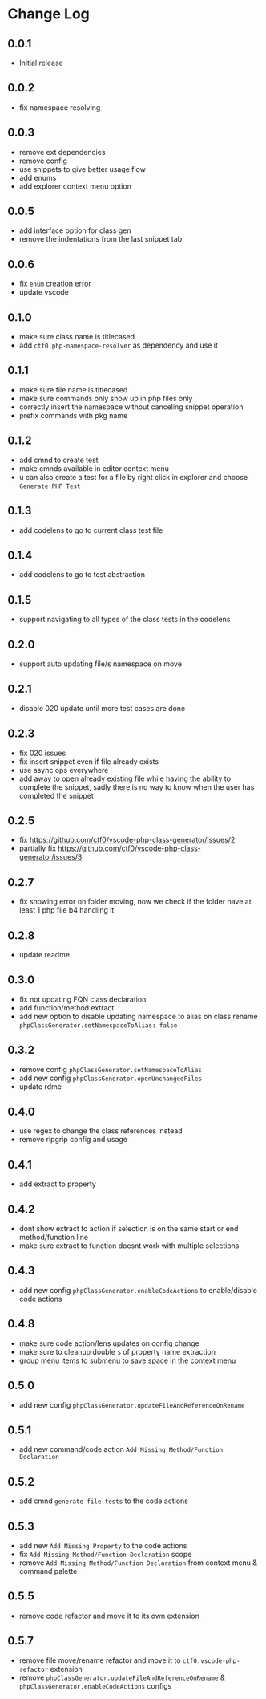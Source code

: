 # Change Log

## 0.0.1

- Initial release

## 0.0.2

- fix namespace resolving

## 0.0.3

- remove ext dependencies
- remove config
- use snippets to give better usage flow
- add enums
- add explorer context menu option

## 0.0.5

- add interface option for class gen
- remove the indentations from the last snippet tab

## 0.0.6

- fix `enum` creation error
- update vscode

## 0.1.0

- make sure class name is titlecased
- add `ctf0.php-namespace-resolver` as dependency and use it

## 0.1.1

- make sure file name is titlecased
- make sure commands only show up in php files only
- correctly insert the namespace without canceling snippet operation
- prefix commands with pkg name

## 0.1.2

- add cmnd to create test
- make cmnds available in editor context menu
- u can also create a test for a file by right click in explorer and choose `Generate PHP Test`

## 0.1.3

- add codelens to go to current class test file

## 0.1.4

- add codelens to go to test abstraction

## 0.1.5

- support navigating to all types of the class tests in the codelens

## 0.2.0

- support auto updating file/s namespace on move

## 0.2.1

- disable 020 update until more test cases are done

## 0.2.3

- fix 020 issues
- fix insert snippet even if file already exists
- use async ops everywhere
- add away to open already existing file while having the ability to complete the snippet,
  sadly there is no way to know when the user has completed the snippet

## 0.2.5

- fix https://github.com/ctf0/vscode-php-class-generator/issues/2
- partially fix https://github.com/ctf0/vscode-php-class-generator/issues/3

## 0.2.7

- fix showing error on folder moving, now we check if the folder have at least 1 php file b4 handling it

## 0.2.8

- update readme

## 0.3.0

- fix not updating FQN class declaration
- add function/method extract
- add new option to disable updating namespace to alias on class rename `phpClassGenerator.setNamespaceToAlias: false`

## 0.3.2

- remove config `phpClassGenerator.setNamespaceToAlias`
- add new config `phpClassGenerator.openUnchangedFiles`
- update rdme

## 0.4.0

- use regex to change the class references instead
- remove ripgrip config and usage

## 0.4.1

- add extract to property

## 0.4.2

- dont show extract to action if selection is on the same start or end method/function line
- make sure extract to function doesnt work with multiple selections

## 0.4.3

- add new config `phpClassGenerator.enableCodeActions` to enable/disable code actions

## 0.4.8

- make sure code action/lens updates on config change
- make sure to cleanup double `$` of property name extraction
- group menu items to submenu to save space in the context menu

## 0.5.0

- add new config `phpClassGenerator.updateFileAndReferenceOnRename`

## 0.5.1

- add new command/code action `Add Missing Method/Function Declaration`

## 0.5.2

- add cmnd `generate file tests` to the code actions

## 0.5.3

- add new `Add Missing Property` to the code actions
- fix `Add Missing Method/Function Declaration` scope
- remove `Add Missing Method/Function Declaration` from context menu & command palette

## 0.5.5

- remove code refactor and move it to its own extension

## 0.5.7

- remove file move/rename refactor and move it to `ctf0.vscode-php-refactor` extension
- remove `phpClassGenerator.updateFileAndReferenceOnRename` & `phpClassGenerator.enableCodeActions` configs
